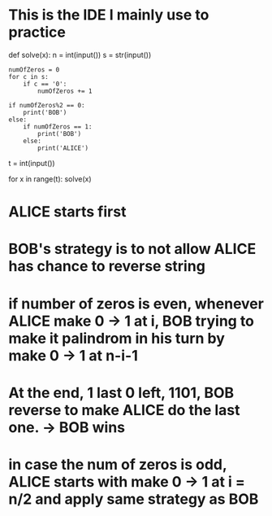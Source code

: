 # This is the IDE I mainly use to practice
def solve(x):
    n = int(input())
    s = str(input())

    numOfZeros = 0
    for c in s:
        if c == '0':
            numOfZeros += 1

    if numOfZeros%2 == 0:
        print('BOB')
    else:
        if numOfZeros == 1:
            print('BOB')
        else:
            print('ALICE')
        
t = int(input())

for x in range(t):
    solve(x)

# ALICE starts first
# BOB's strategy is to not allow ALICE has chance to reverse string
# if number of zeros is even, whenever ALICE make 0 -> 1 at i, BOB trying to make it palindrom in his turn by make 0 -> 1 at n-i-1
# At the end, 1 last 0 left, 1101, BOB reverse to make ALICE do the last one. -> BOB wins
# in case the num of zeros is odd, ALICE starts with make 0 -> 1 at i = n/2 and apply same strategy as BOB 